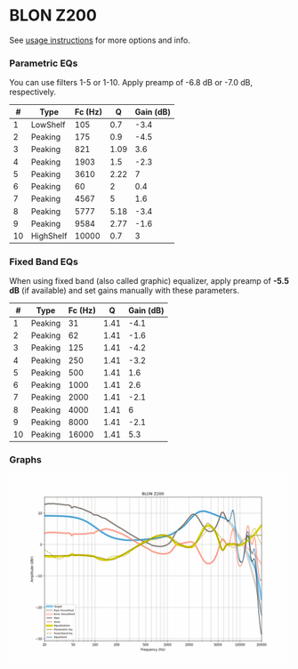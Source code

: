 # BLON Z200
See [usage instructions](https://github.com/jaakkopasanen/AutoEq#usage) for more options and info.

### Parametric EQs
You can use filters 1-5 or 1-10. Apply preamp of -6.8 dB or -7.0 dB, respectively.

|   # | Type      |   Fc (Hz) |    Q |   Gain (dB) |
|-----|-----------|-----------|------|-------------|
|   1 | LowShelf  |       105 | 0.7  |        -3.4 |
|   2 | Peaking   |       175 | 0.9  |        -4.5 |
|   3 | Peaking   |       821 | 1.09 |         3.6 |
|   4 | Peaking   |      1903 | 1.5  |        -2.3 |
|   5 | Peaking   |      3610 | 2.22 |         7   |
|   6 | Peaking   |        60 | 2    |         0.4 |
|   7 | Peaking   |      4567 | 5    |         1.6 |
|   8 | Peaking   |      5777 | 5.18 |        -3.4 |
|   9 | Peaking   |      9584 | 2.77 |        -1.6 |
|  10 | HighShelf |     10000 | 0.7  |         3   |

### Fixed Band EQs
When using fixed band (also called graphic) equalizer, apply preamp of **-5.5 dB** (if available) and set gains manually with these parameters.

|   # | Type    |   Fc (Hz) |    Q |   Gain (dB) |
|-----|---------|-----------|------|-------------|
|   1 | Peaking |        31 | 1.41 |        -4.1 |
|   2 | Peaking |        62 | 1.41 |        -1.6 |
|   3 | Peaking |       125 | 1.41 |        -4.2 |
|   4 | Peaking |       250 | 1.41 |        -3.2 |
|   5 | Peaking |       500 | 1.41 |         1.6 |
|   6 | Peaking |      1000 | 1.41 |         2.6 |
|   7 | Peaking |      2000 | 1.41 |        -2.1 |
|   8 | Peaking |      4000 | 1.41 |         6   |
|   9 | Peaking |      8000 | 1.41 |        -2.1 |
|  10 | Peaking |     16000 | 1.41 |         5.3 |

### Graphs
![](./BLON%20Z200.png)
